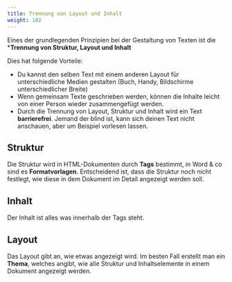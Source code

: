 ```yaml
---
title: Trennung von Layout und Inhalt
weight: 102
---
```


Eines der grundlegenden Prinzipien bei der Gestaltung von Texten ist die ***Trennung von Struktur, Layout und Inhalt**

Dies hat folgende Vorteile:

* Du kannst den selben Text mit einem anderen Layout für unterschiedliche Medien gestalten (Buch, Handy, Bildschirme unterschiedlicher Breite)
* Wenn gemeinsam Texte geschrieben werden, können die Inhalte leicht von einer Person wieder zusammengefügt werden.
* Durch die Trennung von Layout, Struktur und Inhalt wird ein Text **barrierefrei**. Jemand der blind ist, kann sich deinen Text nicht anschauen, aber um Beispiel vorlesen lassen.

## Struktur

Die Struktur wird in HTML-Dokumenten durch **Tags** bestimmt, in Word & co sind es **Formatvorlagen**. Entscheidend ist, dass die Struktur noch nicht festlegt, wie diese in dem Dokument im Detail angezeigt werden soll.

## Inhalt

Der Inhalt ist alles was innerhalb der Tags steht.

## Layout

Das Layout gibt an, wie etwas angezeigt wird. Im besten Fall erstellt man ein **Thema**, welches angibt, wie alle Struktur und Inhaltselemente in einem Dokument angezeigt werden.

